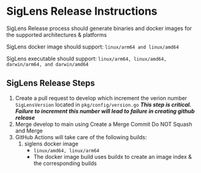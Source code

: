# SigLens Release Instructions

SigLens Release process should generate binaries and docker images for the supported architectures & platforms

SigLens docker image should support: `linux/arm64 and linux/amd64` 

SigLens executable should support: `linux/arm64, linux/amd64, darwin/arm64, and darwin/amd64`

## SigLens Release Steps

1. Create a pull request to develop which increment the verion number `SigLensVersion` located in `pkg/config/version.go` ***This step is critical. Failure to increment this number will lead to failure in creating github release***
2. Merge develop to main using Create a Merge Commit
   Do NOT Squash and Merge
3. GitHub Actions will take care of the following builds:
   1. siglens docker image
      - `linux/amd64, linux/arm64`
      - The docker image build uses buildx to create an image index & the corresponding builds
